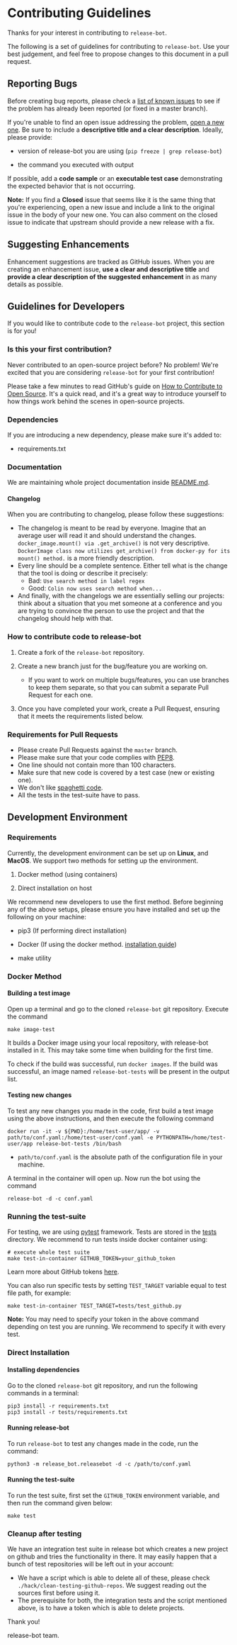 # Contributing Guidelines

Thanks for your interest in contributing to `release-bot`.

The following is a set of guidelines for contributing to `release-bot`.
Use your best judgement, and feel free to propose changes to this document in a pull request.

## Reporting Bugs

Before creating bug reports, please check a [list of known issues](https://github.com/user-cont/release-bot/issues) to see if the problem has already been reported (or fixed in a master branch).

If you're unable to find an open issue addressing the problem, [open a new one](https://github.com/user-cont/release-bot/issues/new).
Be sure to include a **descriptive title and a clear description**. Ideally, please provide:

* version of release-bot you are using (`pip freeze | grep release-bot`)

* the command you executed with output

If possible, add a **code sample** or an **executable test case** demonstrating the expected behavior that is not occurring.

**Note:** If you find a **Closed** issue that seems like it is the same thing that you're experiencing, open a new issue and include a link to the original issue in the body of your new one. You can also comment on the closed issue to indicate that upstream should provide a new release with a fix.

## Suggesting Enhancements

Enhancement suggestions are tracked as GitHub issues.
When you are creating an enhancement issue, **use a clear and descriptive title**
and **provide a clear description of the suggested enhancement**
in as many details as possible.

## Guidelines for Developers

If you would like to contribute code to the `release-bot` project, this section is for you!

### Is this your first contribution?

Never contributed to an open-source project before?  No problem!  We're excited that you are considering `release-bot` for your first contribution!

Please take a few minutes to read GitHub's guide on [How to Contribute to Open Source](https://opensource.guide/how-to-contribute/).  It's a quick read, and it's a great way to introduce yourself to how things work behind the scenes in open-source projects.

### Dependencies

If you are introducing a new dependency, please make sure it's added to:
 * requirements.txt

### Documentation

We are maintaining whole project documentation inside [README.md](/README.md).

#### Changelog

When you are contributing to changelog, please follow these suggestions:

* The changelog is meant to be read by everyone. Imagine that an average user
  will read it and should understand the changes. `docker_image.mount() via .get_archive()` is
  not very descriptive. `DockerImage class now utilizes get_archive() from
  docker-py for its mount() method.` is a more friendly description.
* Every line should be a complete sentence. Either tell what is the change that the tool is doing or describe it precisely:
  * Bad: `Use search method in label regex`
  * Good: `Colin now uses search method when...`
* And finally, with the changelogs we are essentially selling our projects:
  think about a situation that you met someone at a conference and you are
  trying to convince the person to use the project and that the changelog
  should help with that.

### How to contribute code to release-bot

1. Create a fork of the `release-bot` repository.
2. Create a new branch just for the bug/feature you are working on.

   - If you want to work on multiple bugs/features, you can use branches to keep them separate, so that you can submit a separate Pull Request for each one.

3. Once you have completed your work, create a Pull Request, ensuring that it meets the requirements listed below.

### Requirements for Pull Requests

* Please create Pull Requests against the `master` branch.
* Please make sure that your code complies with [PEP8](https://www.python.org/dev/peps/pep-0008/).
* One line should not contain more than 100 characters.
* Make sure that new code is covered by a test case (new or existing one).
* We don't like [spaghetti code](https://en.wikipedia.org/wiki/Spaghetti_code).
* All the tests in the test-suite have to pass.

## Development Environment

### Requirements

Currently, the development environment can be set up on __Linux__, and __MacOS__.
We support two methods for setting up the environment.

1. Docker method (using containers)

2. Direct installation on host

We recommend new developers to use the first method.
Before beginning any of the above setups, please ensure you have installed and set up the following on your machine:

- pip3 (If performing direct installation)

- Docker (If using the docker method. [installation guide](https://docs.docker.com/install/))

- make utility

### Docker Method

#### Building a test image

Open up a terminal and go to the cloned `release-bot` git repository.
Execute the command

```
make image-test
```

It builds a Docker image using your local repository, with release-bot installed in it. This may take some time when building for the first time.

To check if the build was successful, run  `docker images`. If the build was successful, an image named `release-bot-tests` will be present in the output list.

#### Testing new changes

To test any new changes you made in the code, first build a test image using the above instructions, and then execute the following command

```
docker run -it -v ${PWD}:/home/test-user/app/ -v path/to/conf.yaml:/home/test-user/conf.yaml -e PYTHONPATH=/home/test-user/app release-bot-tests /bin/bash
```

* `path/to/conf.yaml` is the absolute path of the configuration file in your machine.

A terminal in the container will open up. Now run the bot using the command

```
release-bot -d -c conf.yaml
```

### Running the test-suite

For testing, we are using [pytest](https://docs.pytest.org/en/latest/) framework. Tests are stored in the [tests](/tests) directory. We recommend to run tests inside docker container using:

```
# execute whole test suite
make test-in-container GITHUB_TOKEN=your_github_token
```

Learn more about GitHub tokens [here](https://help.github.com/en/articles/creating-a-personal-access-token-for-the-command-line).

You can also run specific tests by setting `TEST_TARGET` variable equal to test file path, for example:

```
make test-in-container TEST_TARGET=tests/test_github.py
```

__Note:__ You may need to specify your token in the above command depending on test you are running. We recommend to specify it with every test.

### Direct Installation

#### Installing dependencies

Go to the cloned `release-bot` git repository, and run the following commands in a terminal:

```
pip3 install -r requirements.txt
pip3 install -r tests/requirements.txt
```

#### Running release-bot

To run `release-bot` to test any changes made in the code, run the command:

```
python3 -m release_bot.releasebot -d -c /path/to/conf.yaml
```

#### Running the test-suite

To run the test suite, first set the `GITHUB_TOKEN` environment variable, and then run the command given below:

```
make test
```

### Cleanup after testing

We have an integration test suite in release bot which creates a new project on
github and tries the functionality in there. It may easily happen that a bunch
of test repositories will be left out in your account:

 * We have a script which is able to delete all of these, please check
   `./hack/clean-testing-github-repos`. We suggest reading out the sources
   first before using it.
 * The prerequisite for both, the integration tests and the script mentioned
   above, is to have a token which is able to delete projects.

Thank you!

release-bot team.
